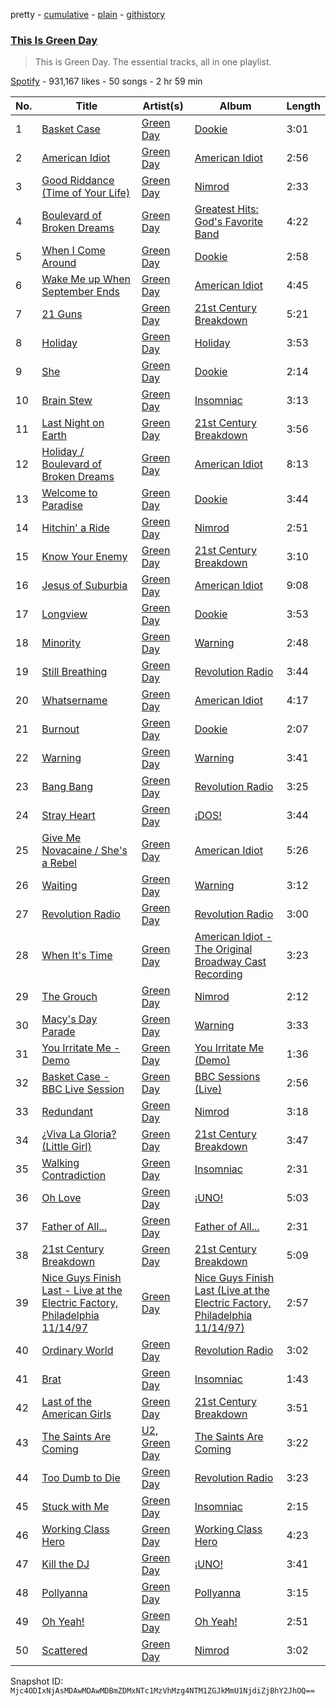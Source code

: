 pretty - [cumulative](/playlists/cumulative/37i9dQZF1DZ06evO4nBpII.md) - [plain](/playlists/plain/37i9dQZF1DZ06evO4nBpII) - [githistory](https://github.githistory.xyz/mackorone/spotify-playlist-archive/blob/main/playlists/plain/37i9dQZF1DZ06evO4nBpII)

### [This Is Green Day](https://open.spotify.com/playlist/37i9dQZF1DZ06evO4nBpII)

> This is Green Day\. The essential tracks, all in one playlist.

[Spotify](https://open.spotify.com/user/spotify) - 931,167 likes - 50 songs - 2 hr 59 min

| No. | Title | Artist(s) | Album | Length |
|---|---|---|---|---|
| 1 | [Basket Case](https://open.spotify.com/track/6L89mwZXSOwYl76YXfX13s) | [Green Day](https://open.spotify.com/artist/7oPftvlwr6VrsViSDV7fJY) | [Dookie](https://open.spotify.com/album/4uG8q3GPuWHQlRbswMIRS6) | 3:01 |
| 2 | [American Idiot](https://open.spotify.com/track/6nTiIhLmQ3FWhvrGafw2zj) | [Green Day](https://open.spotify.com/artist/7oPftvlwr6VrsViSDV7fJY) | [American Idiot](https://open.spotify.com/album/5dN7F9DV0Qg1XRdIgW8rke) | 2:56 |
| 3 | [Good Riddance \(Time of Your Life\)](https://open.spotify.com/track/6ORqU0bHbVCRjXm9AjyHyZ) | [Green Day](https://open.spotify.com/artist/7oPftvlwr6VrsViSDV7fJY) | [Nimrod](https://open.spotify.com/album/3x2uer6Xh0d5rF8toWpRDA) | 2:33 |
| 4 | [Boulevard of Broken Dreams](https://open.spotify.com/track/5GorCbAP4aL0EJ16frG2hd) | [Green Day](https://open.spotify.com/artist/7oPftvlwr6VrsViSDV7fJY) | [Greatest Hits: God's Favorite Band](https://open.spotify.com/album/3id4t9IqRoB1f1smOERtrY) | 4:22 |
| 5 | [When I Come Around](https://open.spotify.com/track/1Dr1fXbc2IxaK1Mu8P8Khz) | [Green Day](https://open.spotify.com/artist/7oPftvlwr6VrsViSDV7fJY) | [Dookie](https://open.spotify.com/album/4uG8q3GPuWHQlRbswMIRS6) | 2:58 |
| 6 | [Wake Me up When September Ends](https://open.spotify.com/track/3ZffCQKLFLUvYM59XKLbVm) | [Green Day](https://open.spotify.com/artist/7oPftvlwr6VrsViSDV7fJY) | [American Idiot](https://open.spotify.com/album/5dN7F9DV0Qg1XRdIgW8rke) | 4:45 |
| 7 | [21 Guns](https://open.spotify.com/track/64yrDBpcdwEdNY9loyEGbX) | [Green Day](https://open.spotify.com/artist/7oPftvlwr6VrsViSDV7fJY) | [21st Century Breakdown](https://open.spotify.com/album/1AHZd3C3S8m8fFrhFxyk79) | 5:21 |
| 8 | [Holiday](https://open.spotify.com/track/5vfjUAhefN7IjHbTvVCT4Z) | [Green Day](https://open.spotify.com/artist/7oPftvlwr6VrsViSDV7fJY) | [Holiday](https://open.spotify.com/album/1SPzhFzjXrz9OXLP2rKg1C) | 3:53 |
| 9 | [She](https://open.spotify.com/track/4wsQGsdf8D0Bj26cGdvreB) | [Green Day](https://open.spotify.com/artist/7oPftvlwr6VrsViSDV7fJY) | [Dookie](https://open.spotify.com/album/4uG8q3GPuWHQlRbswMIRS6) | 2:14 |
| 10 | [Brain Stew](https://open.spotify.com/track/1nLnpLXvl68RZCSjfkyiaa) | [Green Day](https://open.spotify.com/artist/7oPftvlwr6VrsViSDV7fJY) | [Insomniac](https://open.spotify.com/album/7d3nOmFvL51roNElAdpi9d) | 3:13 |
| 11 | [Last Night on Earth](https://open.spotify.com/track/5TpPSTItCwtZ8Sltr3vdzm) | [Green Day](https://open.spotify.com/artist/7oPftvlwr6VrsViSDV7fJY) | [21st Century Breakdown](https://open.spotify.com/album/1AHZd3C3S8m8fFrhFxyk79) | 3:56 |
| 12 | [Holiday / Boulevard of Broken Dreams](https://open.spotify.com/track/0MsrWnxQZxPAcov7c74sSo) | [Green Day](https://open.spotify.com/artist/7oPftvlwr6VrsViSDV7fJY) | [American Idiot](https://open.spotify.com/album/5dN7F9DV0Qg1XRdIgW8rke) | 8:13 |
| 13 | [Welcome to Paradise](https://open.spotify.com/track/5kr3j5Clb9rjEposoMyLVt) | [Green Day](https://open.spotify.com/artist/7oPftvlwr6VrsViSDV7fJY) | [Dookie](https://open.spotify.com/album/4uG8q3GPuWHQlRbswMIRS6) | 3:44 |
| 14 | [Hitchin' a Ride](https://open.spotify.com/track/6WlmA3HPHuNIR2mxI8LkZF) | [Green Day](https://open.spotify.com/artist/7oPftvlwr6VrsViSDV7fJY) | [Nimrod](https://open.spotify.com/album/3x2uer6Xh0d5rF8toWpRDA) | 2:51 |
| 15 | [Know Your Enemy](https://open.spotify.com/track/5qtwzv99vOr5UTwnTixn7j) | [Green Day](https://open.spotify.com/artist/7oPftvlwr6VrsViSDV7fJY) | [21st Century Breakdown](https://open.spotify.com/album/1AHZd3C3S8m8fFrhFxyk79) | 3:10 |
| 16 | [Jesus of Suburbia](https://open.spotify.com/track/58KPPL1AdLHMvR2O2PZejr) | [Green Day](https://open.spotify.com/artist/7oPftvlwr6VrsViSDV7fJY) | [American Idiot](https://open.spotify.com/album/5dN7F9DV0Qg1XRdIgW8rke) | 9:08 |
| 17 | [Longview](https://open.spotify.com/track/3LRJbFT9rKoKv4aW7PuBJC) | [Green Day](https://open.spotify.com/artist/7oPftvlwr6VrsViSDV7fJY) | [Dookie](https://open.spotify.com/album/4uG8q3GPuWHQlRbswMIRS6) | 3:53 |
| 18 | [Minority](https://open.spotify.com/track/4qjfQnccStTR8zNsb6Mizo) | [Green Day](https://open.spotify.com/artist/7oPftvlwr6VrsViSDV7fJY) | [Warning](https://open.spotify.com/album/3ifIxGNsG1XmLdoanRRIWB) | 2:48 |
| 19 | [Still Breathing](https://open.spotify.com/track/19YmvsVCetCBeVj6O2mljR) | [Green Day](https://open.spotify.com/artist/7oPftvlwr6VrsViSDV7fJY) | [Revolution Radio](https://open.spotify.com/album/5a3LqvNt2nv1B4aRKXmgOV) | 3:44 |
| 20 | [Whatsername](https://open.spotify.com/track/6CVWD0WRqwbR4HsiKHk1j3) | [Green Day](https://open.spotify.com/artist/7oPftvlwr6VrsViSDV7fJY) | [American Idiot](https://open.spotify.com/album/5dN7F9DV0Qg1XRdIgW8rke) | 4:17 |
| 21 | [Burnout](https://open.spotify.com/track/7dVDWf0wud70V4PgYfKnaG) | [Green Day](https://open.spotify.com/artist/7oPftvlwr6VrsViSDV7fJY) | [Dookie](https://open.spotify.com/album/4uG8q3GPuWHQlRbswMIRS6) | 2:07 |
| 22 | [Warning](https://open.spotify.com/track/0ue0gFLwvXd8qZIPg35Qiu) | [Green Day](https://open.spotify.com/artist/7oPftvlwr6VrsViSDV7fJY) | [Warning](https://open.spotify.com/album/3ifIxGNsG1XmLdoanRRIWB) | 3:41 |
| 23 | [Bang Bang](https://open.spotify.com/track/278Ao6KQDxWGGszv24uvhI) | [Green Day](https://open.spotify.com/artist/7oPftvlwr6VrsViSDV7fJY) | [Revolution Radio](https://open.spotify.com/album/5a3LqvNt2nv1B4aRKXmgOV) | 3:25 |
| 24 | [Stray Heart](https://open.spotify.com/track/2Q22sa3Y4lKXHHBBAxEhYY) | [Green Day](https://open.spotify.com/artist/7oPftvlwr6VrsViSDV7fJY) | [¡DOS!](https://open.spotify.com/album/71rrqHKVkUFx2CSVfxrrLs) | 3:44 |
| 25 | [Give Me Novacaine / She's a Rebel](https://open.spotify.com/track/11I3KKHv7g2pXiuqRDabRA) | [Green Day](https://open.spotify.com/artist/7oPftvlwr6VrsViSDV7fJY) | [American Idiot](https://open.spotify.com/album/5dN7F9DV0Qg1XRdIgW8rke) | 5:26 |
| 26 | [Waiting](https://open.spotify.com/track/390SemxFYgPZ3FfGVqiIqt) | [Green Day](https://open.spotify.com/artist/7oPftvlwr6VrsViSDV7fJY) | [Warning](https://open.spotify.com/album/3ifIxGNsG1XmLdoanRRIWB) | 3:12 |
| 27 | [Revolution Radio](https://open.spotify.com/track/3oqYMRKQcwyNmFn1VD2ukD) | [Green Day](https://open.spotify.com/artist/7oPftvlwr6VrsViSDV7fJY) | [Revolution Radio](https://open.spotify.com/album/5a3LqvNt2nv1B4aRKXmgOV) | 3:00 |
| 28 | [When It's Time](https://open.spotify.com/track/5nGCVIpxp0u4AYpVpK0pv4) | [Green Day](https://open.spotify.com/artist/7oPftvlwr6VrsViSDV7fJY) | [American Idiot \- The Original Broadway Cast Recording](https://open.spotify.com/album/1wO2srr9om17YtEvouoBue) | 3:23 |
| 29 | [The Grouch](https://open.spotify.com/track/3N5wUrnulGRc9LLSz0rQFb) | [Green Day](https://open.spotify.com/artist/7oPftvlwr6VrsViSDV7fJY) | [Nimrod](https://open.spotify.com/album/3x2uer6Xh0d5rF8toWpRDA) | 2:12 |
| 30 | [Macy's Day Parade](https://open.spotify.com/track/3zca0nsKOLnN28ftZEXAQn) | [Green Day](https://open.spotify.com/artist/7oPftvlwr6VrsViSDV7fJY) | [Warning](https://open.spotify.com/album/3ifIxGNsG1XmLdoanRRIWB) | 3:33 |
| 31 | [You Irritate Me \- Demo](https://open.spotify.com/track/20LpgjFwVEdjeJzjnIPxvE) | [Green Day](https://open.spotify.com/artist/7oPftvlwr6VrsViSDV7fJY) | [You Irritate Me \(Demo\)](https://open.spotify.com/album/68S9B59BVpKiLLvSR0q1r0) | 1:36 |
| 32 | [Basket Case \- BBC Live Session](https://open.spotify.com/track/2lVvUZKlVbcfAQx6oblTsz) | [Green Day](https://open.spotify.com/artist/7oPftvlwr6VrsViSDV7fJY) | [BBC Sessions \(Live\)](https://open.spotify.com/album/7igexfyHGnY4qMAyOzc4q8) | 2:56 |
| 33 | [Redundant](https://open.spotify.com/track/0GYTAipuswOBWFtk06kFCL) | [Green Day](https://open.spotify.com/artist/7oPftvlwr6VrsViSDV7fJY) | [Nimrod](https://open.spotify.com/album/3x2uer6Xh0d5rF8toWpRDA) | 3:18 |
| 34 | [¿Viva La Gloria? \(Little Girl\)](https://open.spotify.com/track/2mnk1GHN0XmznKiucY4ZW4) | [Green Day](https://open.spotify.com/artist/7oPftvlwr6VrsViSDV7fJY) | [21st Century Breakdown](https://open.spotify.com/album/1AHZd3C3S8m8fFrhFxyk79) | 3:47 |
| 35 | [Walking Contradiction](https://open.spotify.com/track/5Mhe8G8RHdQWR30lStPvO5) | [Green Day](https://open.spotify.com/artist/7oPftvlwr6VrsViSDV7fJY) | [Insomniac](https://open.spotify.com/album/7d3nOmFvL51roNElAdpi9d) | 2:31 |
| 36 | [Oh Love](https://open.spotify.com/track/1qIgyDoc2rwtq8w49jeWL8) | [Green Day](https://open.spotify.com/artist/7oPftvlwr6VrsViSDV7fJY) | [¡UNO!](https://open.spotify.com/album/6AFJIZmd1zWQDBBwHyeo9w) | 5:03 |
| 37 | [Father of All...](https://open.spotify.com/track/17C1AVZVh5jhJU4eAcovpl) | [Green Day](https://open.spotify.com/artist/7oPftvlwr6VrsViSDV7fJY) | [Father of All...](https://open.spotify.com/album/7ij8wQxCAexZiXZbMOHcxE) | 2:31 |
| 38 | [21st Century Breakdown](https://open.spotify.com/track/0RT1qESYHlNcUJI0Yo5Hzl) | [Green Day](https://open.spotify.com/artist/7oPftvlwr6VrsViSDV7fJY) | [21st Century Breakdown](https://open.spotify.com/album/1AHZd3C3S8m8fFrhFxyk79) | 5:09 |
| 39 | [Nice Guys Finish Last \- Live at the Electric Factory, Philadelphia 11/14/97](https://open.spotify.com/track/5lpnKms51XfMY4XZVNfZkp) | [Green Day](https://open.spotify.com/artist/7oPftvlwr6VrsViSDV7fJY) | [Nice Guys Finish Last \(Live at the Electric Factory, Philadelphia 11/14/97\)](https://open.spotify.com/album/4jeeRrN9SDSJ9kNqjxC52R) | 2:57 |
| 40 | [Ordinary World](https://open.spotify.com/track/35weSxL477aChs1wx7oZS5) | [Green Day](https://open.spotify.com/artist/7oPftvlwr6VrsViSDV7fJY) | [Revolution Radio](https://open.spotify.com/album/5a3LqvNt2nv1B4aRKXmgOV) | 3:02 |
| 41 | [Brat](https://open.spotify.com/track/6QlyzIamWoVeut7Hc7tZRc) | [Green Day](https://open.spotify.com/artist/7oPftvlwr6VrsViSDV7fJY) | [Insomniac](https://open.spotify.com/album/7d3nOmFvL51roNElAdpi9d) | 1:43 |
| 42 | [Last of the American Girls](https://open.spotify.com/track/5Rjm3VIMlxAEIEy5gU2bF7) | [Green Day](https://open.spotify.com/artist/7oPftvlwr6VrsViSDV7fJY) | [21st Century Breakdown](https://open.spotify.com/album/1AHZd3C3S8m8fFrhFxyk79) | 3:51 |
| 43 | [The Saints Are Coming](https://open.spotify.com/track/2OqCyO684ShnEOqFQieN3Z) | [U2](https://open.spotify.com/artist/51Blml2LZPmy7TTiAg47vQ), [Green Day](https://open.spotify.com/artist/7oPftvlwr6VrsViSDV7fJY) | [The Saints Are Coming](https://open.spotify.com/album/3s9hW1Wjsxf2LDyIa9J0il) | 3:22 |
| 44 | [Too Dumb to Die](https://open.spotify.com/track/3QWgLzCrAVkmw5eoHPN5uB) | [Green Day](https://open.spotify.com/artist/7oPftvlwr6VrsViSDV7fJY) | [Revolution Radio](https://open.spotify.com/album/5a3LqvNt2nv1B4aRKXmgOV) | 3:23 |
| 45 | [Stuck with Me](https://open.spotify.com/track/0CXOYEN8m6MuyVY0F1vJTb) | [Green Day](https://open.spotify.com/artist/7oPftvlwr6VrsViSDV7fJY) | [Insomniac](https://open.spotify.com/album/7d3nOmFvL51roNElAdpi9d) | 2:15 |
| 46 | [Working Class Hero](https://open.spotify.com/track/1VylyWcBUNYGZex80qCAdi) | [Green Day](https://open.spotify.com/artist/7oPftvlwr6VrsViSDV7fJY) | [Working Class Hero](https://open.spotify.com/album/2Bk5ScJpIEXY9QxSsaPZfp) | 4:23 |
| 47 | [Kill the DJ](https://open.spotify.com/track/6pwt5G9ZKwM6I0GKVfIBb4) | [Green Day](https://open.spotify.com/artist/7oPftvlwr6VrsViSDV7fJY) | [¡UNO!](https://open.spotify.com/album/6AFJIZmd1zWQDBBwHyeo9w) | 3:41 |
| 48 | [Pollyanna](https://open.spotify.com/track/4b2h4jQxgHpiWuLH8rp8Vu) | [Green Day](https://open.spotify.com/artist/7oPftvlwr6VrsViSDV7fJY) | [Pollyanna](https://open.spotify.com/album/21i1bokXCRyRyszxxNvX19) | 3:15 |
| 49 | [Oh Yeah!](https://open.spotify.com/track/3QiNQFiueqnIc6rOPLZB3f) | [Green Day](https://open.spotify.com/artist/7oPftvlwr6VrsViSDV7fJY) | [Oh Yeah!](https://open.spotify.com/album/4YfXSuoJWZGcTNGAkFK8cO) | 2:51 |
| 50 | [Scattered](https://open.spotify.com/track/2iP4gsbex3yX32fC0kcwMV) | [Green Day](https://open.spotify.com/artist/7oPftvlwr6VrsViSDV7fJY) | [Nimrod](https://open.spotify.com/album/3x2uer6Xh0d5rF8toWpRDA) | 3:02 |

Snapshot ID: `Mjc4ODIxNjAsMDAwMDAwMDBmZDMxNTc1MzVhMzg4NTM1ZGJkMmU1NjdiZjBhY2JhOQ==`
